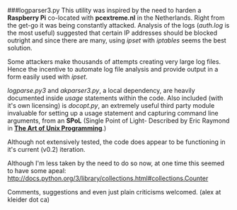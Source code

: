 ###logparser3.py
This utility was inspired by the need to harden a **Raspberry Pi**
co-located with **pcextreme.nl** in the Netherlands.  Right from the get-go
it was being constantly attacked.  Analysis of the logs (_auth.log_ is the
most useful) suggested that certain IP addresses should be blocked
outright and since there are many, using _ipset_ with _iptables_ seems the
best solution.

Some attackers make thousands of attempts creating very large log files.
Hence the incentive to automate log file analysis and provide output
in a form easily used with _ipset_. 

_logparse.py3_ and _akparser3.py_, a local dependency, are heavily
documented inside _usage_ statements within the code.  Also included 
(with it's own licensing) is _docopt.py_, an extremely useful third party 
module invaluable for setting up a usage statement and capturing command 
line arguments, from an **SPoL** (Single Point of Light- Described by 
Eric Raymond in [**The Art of Unix Programming**](http://www.amazon.com/Programming-Addison-Wesley-Professional-Computng-Series/dp/0131429019).)

Although not extensively tested, the code does appear to be functioning in
it's current (v0.2) iteration.

Although I'm less taken by the need to do so now, at one time this seemed
to have some apeal:
http://docs.python.org/3/library/collections.html#collections.Counter

Comments, suggestions and even just plain criticisms
welcomed. (alex at kleider dot ca)
